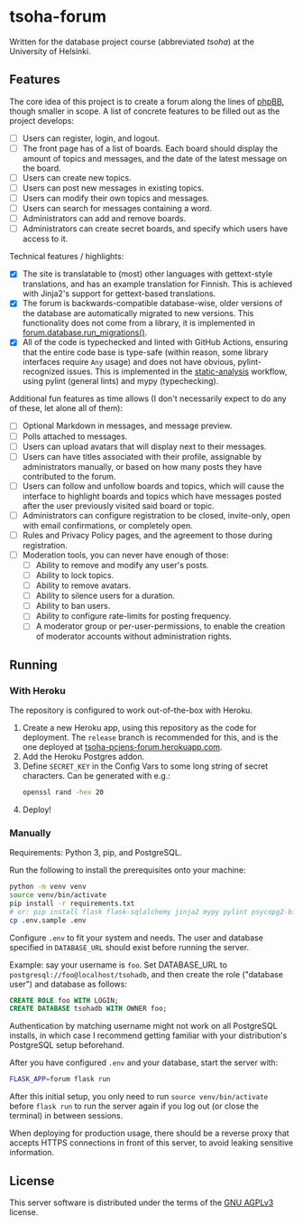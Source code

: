 # tsoha-forum
Written for the database project course (abbreviated *tsoha*) at the
University of Helsinki.

## Features

The core idea of this project is to create a forum along the lines of
[phpBB](https://www.phpbb.com/community/), though smaller in scope. A
list of concrete features to be filled out as the project develops:

- [ ] Users can register, login, and logout.
- [ ] The front page has of a list of boards. Each board should
      display the amount of topics and messages, and the date of the
      latest message on the board.
- [ ] Users can create new topics.
- [ ] Users can post new messages in existing topics.
- [ ] Users can modify their own topics and messages.
- [ ] Users can search for messages containing a word.
- [ ] Administrators can add and remove boards.
- [ ] Administrators can create secret boards, and specify which users
      have access to it.

Technical features / highlights:

- [x] The site is translatable to (most) other languages with
      gettext-style translations, and has an example translation for
      Finnish. This is achieved with Jinja2's support for
      gettext-based translations.
- [x] The forum is backwards-compatible database-wise, older versions
      of the database are automatically migrated to new versions. This
      functionality does not come from a library, it is implemented in
      [forum.database.run_migrations()](https://github.com/pcjens/tsoha-forum/blob/main/forum/database.py).
- [x] All of the code is typechecked and linted with GitHub Actions,
      ensuring that the entire code base is type-safe (within reason,
      some library interfaces require `Any` usage) and does not have
      obvious, pylint-recognized issues. This is implemented in the
      [static-analysis](https://github.com/pcjens/tsoha-forum/actions/workflows/static-analysis.yml)
      workflow, using pylint (general lints) and mypy (typechecking).

Additional fun features as time allows (I don't necessarily expect to
do any of these, let alone all of them):

- [ ] Optional Markdown in messages, and message preview.
- [ ] Polls attached to messages.
- [ ] Users can upload avatars that will display next to their
      messages.
- [ ] Users can have titles associated with their profile, assignable
      by administrators manually, or based on how many posts they have
      contributed to the forum.
- [ ] Users can follow and unfollow boards and topics, which will
      cause the interface to highlight boards and topics which have
      messages posted after the user previously visited said board or
      topic.
- [ ] Administrators can configure registration to be closed,
      invite-only, open with email confirmations, or completely open.
- [ ] Rules and Privacy Policy pages, and the agreement to those
      during registration.
- [ ] Moderation tools, you can never have enough of those:
  - [ ] Ability to remove and modify any user's posts.
  - [ ] Ability to lock topics.
  - [ ] Ability to remove avatars.
  - [ ] Ability to silence users for a duration.
  - [ ] Ability to ban users.
  - [ ] Ability to configure rate-limits for posting frequency.
  - [ ] A moderator group or per-user-permissions, to enable the
        creation of moderator accounts without administration rights.

## Running

### With Heroku

The repository is configured to work out-of-the-box with Heroku.

1. Create a new Heroku app, using this repository as the code for
   deployment. The `release` branch is recommended for this, and is
   the one deployed at
   [tsoha-pcjens-forum.herokuapp.com](https://tsoha-pcjens-forum.herokuapp.com/).
2. Add the Heroku Postgres addon.
3. Define `SECRET_KEY` in the Config Vars to some long string of
   secret characters. Can be generated with e.g.:
   ```sh
   openssl rand -hex 20
   ```
4. Deploy!

### Manually

Requirements: Python 3, pip, and PostgreSQL.

Run the following to install the prerequisites onto your machine:

```sh
python -m venv venv
source venv/bin/activate
pip install -r requirements.txt
# or: pip install flask flask-sqlalchemy jinja2 mypy pylint psycopg2-binary gunicorn python-dotenv
cp .env.sample .env
```

Configure `.env` to fit your system and needs. The user and database
specified in `DATABASE_URL` should exist before running the server.

Example: say your username is `foo`. Set DATABASE_URL to
`postgresql://foo@localhost/tsohadb`, and then create the role
("database user") and database as follows:

```sql
CREATE ROLE foo WITH LOGIN;
CREATE DATABASE tsohadb WITH OWNER foo;
```

Authentication by matching username might not work on all PostgreSQL
installs, in which case I recommend getting familiar with your
distribution's PostgreSQL setup beforehand.

After you have configured `.env` and your database, start the server
with:

```sh
FLASK_APP=forum flask run
```

After this initial setup, you only need to run `source
venv/bin/activate` before `flask run` to run the server again if you
log out (or close the terminal) in between sessions.

When deploying for production usage, there should be a reverse proxy
that accepts HTTPS connections in front of this server, to avoid
leaking sensitive information.

## License
This server software is distributed under the terms of the [GNU
AGPLv3](LICENSE) license.
